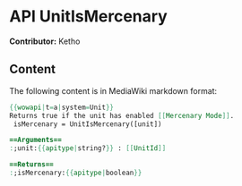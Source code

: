 # API UnitIsMercenary

**Contributor:** Ketho

## Content

The following content is in MediaWiki markdown format:

```mediawiki
{{wowapi|t=a|system=Unit}}
Returns true if the unit has enabled [[Mercenary Mode]].
 isMercenary = UnitIsMercenary([unit])

==Arguments==
:;unit:{{apitype|string?}} : [[UnitId]]

==Returns==
:;isMercenary:{{apitype|boolean}}
```